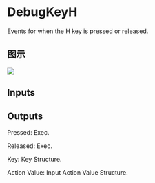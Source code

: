# DebugKeyH

Events for when the H key is pressed or released.

## 图示

![]($-20221218-19194851.png)

## Inputs

## Outputs

Pressed: Exec.

Released: Exec.

Key: Key Structure.

Action Value: Input Action Value Structure.

